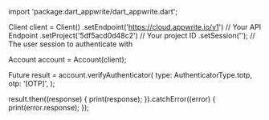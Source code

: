 import 'package:dart_appwrite/dart_appwrite.dart';

Client client = Client()
  .setEndpoint('https://cloud.appwrite.io/v1') // Your API Endpoint
  .setProject('5df5acd0d48c2') // Your project ID
  .setSession(''); // The user session to authenticate with

Account account = Account(client);

Future result = account.verifyAuthenticator(
  type:  AuthenticatorType.totp,
  otp: '[OTP]',
);

result.then((response) {
  print(response);
}).catchError((error) {
  print(error.response);
});
